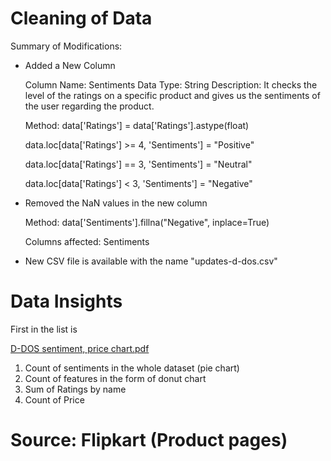 # Cleaning of Data

Summary of Modifications:

* Added a New Column

  Column Name: Sentiments
  Data Type: String
  Description: It checks the level of the ratings on a specific product and gives us the sentiments of the user regarding the product.
  
  Method:
  data['Ratings'] = data['Ratings'].astype(float)
  
  data.loc[data['Ratings'] >= 4, 'Sentiments'] = "Positive"
  
  data.loc[data['Ratings'] == 3, 'Sentiments'] = "Neutral"

  data.loc[data['Ratings'] < 3, 'Sentiments'] = "Negative"


* Removed the NaN values in the new column

  Method:
  data['Sentiments'].fillna("Negative", inplace=True)

  Columns affected: Sentiments

* New CSV file is available with the name "updates-d-dos.csv"


# Data Insights

First in the list is 

[D-DOS sentiment, price chart.pdf](https://github.com/user-attachments/files/18480132/D-DOS.sentiment.price.chart.pdf)


1) Count of sentiments in the whole dataset (pie chart)
2) Count of features in the form of donut chart
3) Sum of Ratings by name
4) Count of Price

# Source: Flipkart (Product pages)
